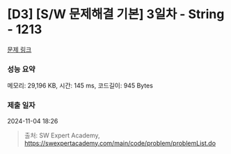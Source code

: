 # [D3] [S/W 문제해결 기본] 3일차 - String - 1213 

[문제 링크](https://swexpertacademy.com/main/code/problem/problemDetail.do?contestProbId=AV14P0c6AAUCFAYi) 

### 성능 요약

메모리: 29,196 KB, 시간: 145 ms, 코드길이: 945 Bytes

### 제출 일자

2024-11-04 18:26



> 출처: SW Expert Academy, https://swexpertacademy.com/main/code/problem/problemList.do